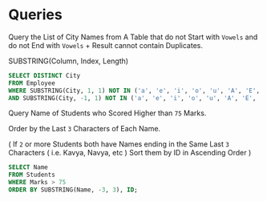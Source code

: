 # Queries

Query the List of City Names from A Table that do not Start with `Vowels` and do not End with `Vowels` + Result cannot contain Duplicates.

SUBSTRING(Column, Index, Length)

```SQL
SELECT DISTINCT City 
FROM Employee
WHERE SUBSTRING(City, 1, 1) NOT IN ('a', 'e', 'i', 'o', 'u', 'A', 'E', 'I', 'O', 'U')
AND SUBSTRING(City, -1, 1) NOT IN ('a', 'e', 'i', 'o', 'u', 'A', 'E', 'I', 'O', 'U');
```

Query Name of Students who Scored Higher than `75` Marks.

Order by the Last `3` Characters of Each Name.

( If `2` or more Students both have Names ending in the Same Last `3` Characters ( i.e. Kavya, Navya, etc ) Sort them by ID in Ascending Order )

```SQL
SELECT Name 
FROM Students
WHERE Marks > 75
ORDER BY SUBSTRING(Name, -3, 3), ID;
```
